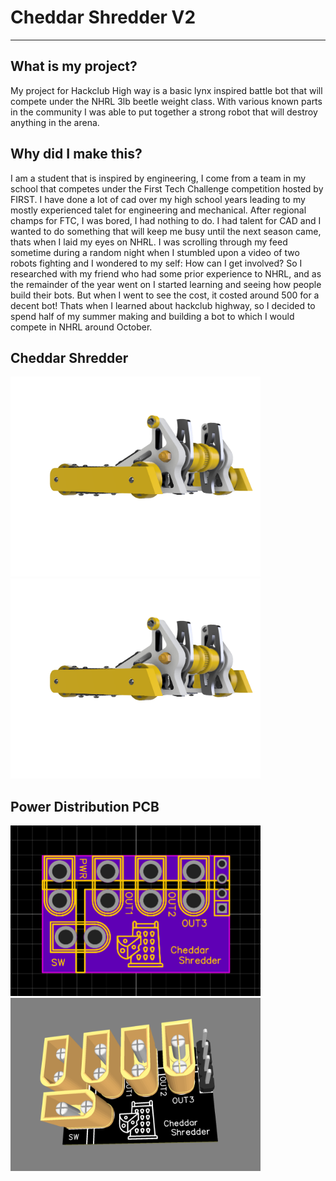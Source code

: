 # Cheddar Shredder V2

---

## What is my project?
My project for Hackclub High way is a basic lynx inspired battle bot that will compete under the NHRL 3lb beetle weight class. With various known parts in the community I was able to put together a strong robot that will destroy anything in the arena.

## Why did I make this?
I am a student that is inspired by engineering, I come from a team in my school that competes under the First Tech Challenge competition hosted by FIRST. I have done a lot of cad over my high school years leading to my mostly experienced talet for engineering and mechanical. After regional champs for FTC, I was bored, I had nothing to do. I had talent for CAD and I wanted to do something that will keep me busy until the next season came, thats when I laid my eyes on NHRL. I was scrolling through my feed sometime during a random night when I stumbled upon a video of two robots fighting and I wondered to my self: How can I get involved? So I researched with my friend who had some prior experience to NHRL, and as the remainder of the year went on I started learning and seeing how people build their bots. But when I went to see the cost, it costed around 500 for a decent bot! Thats when I learned about hackclub highway, so I decided to spend half of my summer making and building a bot to which I would compete in NHRL around October.

## Cheddar Shredder

<img src="Images/Cheddar Shredder V2 v17.png" width="400"/> <img src="Images/Cheddar Shredder V2 v172.png" width="400"/>

## Power Distribution PCB

<img src="Images/image (16).webp" width="400"/>   <img src="Images/image (17).webp" width="400"/> 

